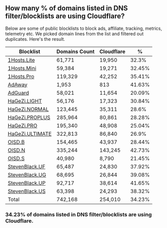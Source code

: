 ## How many % of domains listed in DNS filter/blocklists are using Cloudflare?


Below are some of public blocklists to block ads, affiliate, tracking, metrics, telemetry etc.
We picked domain lines from the list and filtered out duplicates.
Here's the result.


| Blocklist | Domains Count | Cloudflare | % |
| --- | --- | --- | --- |
| [1Hosts.Lite](https://raw.githubusercontent.com/badmojr/1Hosts/master/Lite/hosts.win) | 61,771 | 19,950 | 32.3% |
| [1Hosts.Mini](https://raw.githubusercontent.com/badmojr/1Hosts/master/mini/hosts.win) | 59,384 | 19,271 | 32.45% |
| [1Hosts.Pro](https://raw.githubusercontent.com/badmojr/1Hosts/master/Pro/hosts.win) | 119,329 | 42,252 | 35.41% |
| [AdAway](https://raw.githubusercontent.com/AdAway/adaway.github.io/master/hosts.txt) | 1,953 | 813 | 41.63% |
| [AdGuard](https://adguardteam.github.io/AdGuardSDNSFilter/Filters/filter.txt) | 58,021 | 11,654 | 20.09% |
| [HaGeZi.LIGHT](https://raw.githubusercontent.com/hagezi/dns-blocklists/main/hosts/light.txt) | 56,176 | 17,323 | 30.84% |
| [HaGeZi.NORMAL](https://raw.githubusercontent.com/hagezi/dns-blocklists/main/hosts/multi.txt) | 123,445 | 35,311 | 28.6% |
| [HaGeZi.PROPLUS](https://raw.githubusercontent.com/hagezi/dns-blocklists/main/hosts/pro.plus.txt) | 285,964 | 80,861 | 28.28% |
| [HaGeZi.PRO](https://raw.githubusercontent.com/hagezi/dns-blocklists/main/hosts/pro.txt) | 195,340 | 48,908 | 25.04% |
| [HaGeZi.ULTIMATE](https://raw.githubusercontent.com/hagezi/dns-blocklists/main/hosts/ultimate.txt) | 322,813 | 86,840 | 26.9% |
| [OISD.B](https://big.oisd.nl/dnsmasq) | 154,465 | 43,937 | 28.44% |
| [OISD.N](https://nsfw.oisd.nl/dnsmasq) | 335,244 | 143,245 | 42.73% |
| [OISD.S](https://small.oisd.nl/dnsmasq) | 40,980 | 8,790 | 21.45% |
| [StevenBlack.UF](https://raw.githubusercontent.com/StevenBlack/hosts/master/alternates/fakenews/hosts) | 65,487 | 24,830 | 37.92% |
| [StevenBlack.UG](https://raw.githubusercontent.com/StevenBlack/hosts/master/alternates/gambling/hosts) | 68,695 | 26,844 | 39.08% |
| [StevenBlack.UP](https://raw.githubusercontent.com/StevenBlack/hosts/master/alternates/porn/hosts) | 92,717 | 38,614 | 41.65% |
| [StevenBlack.US](https://raw.githubusercontent.com/StevenBlack/hosts/master/alternates/social/hosts) | 63,398 | 24,293 | 38.32% |
| Total | 742,168 | 254,010 | 34.23% |


### 34.23% of domains listed in DNS filter/blocklists are using Cloudflare.